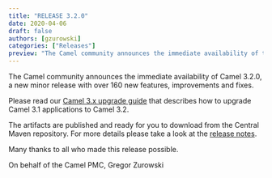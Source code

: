 ```yaml
---
title: "RELEASE 3.2.0"
date: 2020-04-06
draft: false
authors: [gzurowski]
categories: ["Releases"]
preview: "The Camel community announces the immediate availability of the new Camel 3.2.0 release"
---
```



The Camel community announces the immediate availability of Camel 3.2.0, a new minor release with over 160 new features, improvements and fixes.

Please read our [Camel 3.x upgrade guide](https://camel.apache.org/manual/latest/camel-3x-upgrade-guide.html#_upgrading_camel_3_1_to_3_2) that describes how to upgrade Camel 3.1 applications to Camel 3.2.

The artifacts are published and ready for you to download from the Central Maven repository. For more details please take a look at the [release notes](/releases/release-3.2.0/).

Many thanks to all who made this release possible.

On behalf of the Camel PMC,
Gregor Zurowski
